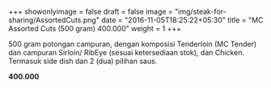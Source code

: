+++
showonlyimage = false
draft = false
image = "img/steak-for-sharing/AssortedCuts.png"
date = "2016-11-05T18:25:22+05:30"
title = "MC Assorted Cuts (500 gram) 400.000"
weight = 1
+++

500 gram potongan campuran, dengan komposisi Tenderloin (MC Tender) dan campuran Sirloin/ RibEye (sesuai ketersediaan stok), dan Chicken. Termasuk side dish dan 2 (dua) pilihan saus.

**400.000**
